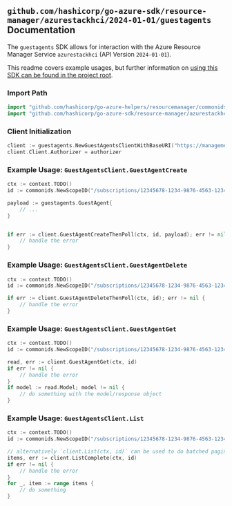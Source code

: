 
## `github.com/hashicorp/go-azure-sdk/resource-manager/azurestackhci/2024-01-01/guestagents` Documentation

The `guestagents` SDK allows for interaction with the Azure Resource Manager Service `azurestackhci` (API Version `2024-01-01`).

This readme covers example usages, but further information on [using this SDK can be found in the project root](https://github.com/hashicorp/go-azure-sdk/tree/main/docs).

### Import Path

```go
import "github.com/hashicorp/go-azure-helpers/resourcemanager/commonids"
import "github.com/hashicorp/go-azure-sdk/resource-manager/azurestackhci/2024-01-01/guestagents"
```


### Client Initialization

```go
client := guestagents.NewGuestAgentsClientWithBaseURI("https://management.azure.com")
client.Client.Authorizer = authorizer
```


### Example Usage: `GuestAgentsClient.GuestAgentCreate`

```go
ctx := context.TODO()
id := commonids.NewScopeID("/subscriptions/12345678-1234-9876-4563-123456789012/resourceGroups/some-resource-group")

payload := guestagents.GuestAgent{
	// ...
}


if err := client.GuestAgentCreateThenPoll(ctx, id, payload); err != nil {
	// handle the error
}
```


### Example Usage: `GuestAgentsClient.GuestAgentDelete`

```go
ctx := context.TODO()
id := commonids.NewScopeID("/subscriptions/12345678-1234-9876-4563-123456789012/resourceGroups/some-resource-group")

if err := client.GuestAgentDeleteThenPoll(ctx, id); err != nil {
	// handle the error
}
```


### Example Usage: `GuestAgentsClient.GuestAgentGet`

```go
ctx := context.TODO()
id := commonids.NewScopeID("/subscriptions/12345678-1234-9876-4563-123456789012/resourceGroups/some-resource-group")

read, err := client.GuestAgentGet(ctx, id)
if err != nil {
	// handle the error
}
if model := read.Model; model != nil {
	// do something with the model/response object
}
```


### Example Usage: `GuestAgentsClient.List`

```go
ctx := context.TODO()
id := commonids.NewScopeID("/subscriptions/12345678-1234-9876-4563-123456789012/resourceGroups/some-resource-group")

// alternatively `client.List(ctx, id)` can be used to do batched pagination
items, err := client.ListComplete(ctx, id)
if err != nil {
	// handle the error
}
for _, item := range items {
	// do something
}
```

